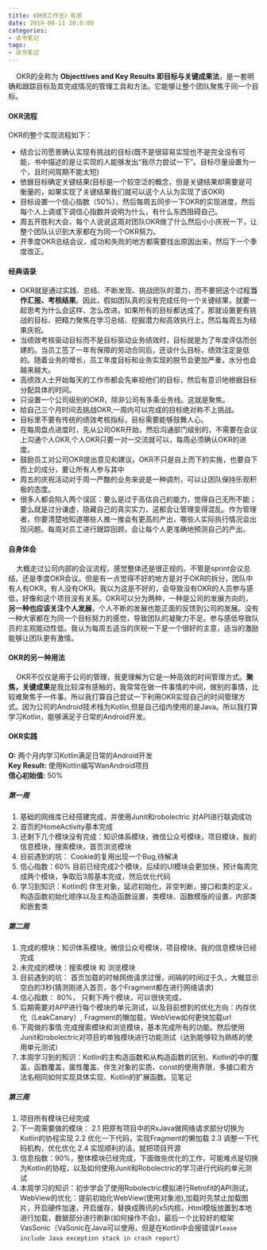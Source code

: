 ```yaml
---
title: 《OKR工作法》有感
date: 2019-08-11 20:0:00
categories: 
- 读书笔记
tags:
- 读书笔记
---
```

&#160;&#160;&#160;&#160;OKR的全称为 **Objecttives and Key Results 即目标与关键成果法**，是一套明确和跟踪目标及其完成情况的管理工具和方法。它能够让整个团队聚焦于同一个目标。  
<!-- more -->

#### OKR流程
OKR的整个实现流程如下：
* 结合公司愿景确认实现有挑战的目标(既不是很容易实现也不是完全没有可能，书中描述的是让实现的人能够发出“我尽力尝试一下”。目标尽量设置为一个，且时间周期不能太短)
* 依据目标确定关键结果(目标是一个较空泛的概念，但是关键结果却需要是可衡量的，如果实现了关键结果我们就可以这个人认为实现了该OKR)
* 目标设置一个信心指数（50%），然后每周五同步一下OKR的实现进度，然后每个人上调或下调信心指数并说明为什么，有什么东西阻碍自己。
* 周五开胜利大会，每个人说说这周对团队OKR做了什么然后小小庆祝一下，让整个团队认识到大家都在为同一个OKR努力。
* 开季度OKR总结会议，成功和失败的地方都需要找出原因出来，然后下一个季度改正。  

#### 经典语录  
* OKR就是通过实践、总结、不断发现、挑战团队的潜力，而不要把这个过程**当作汇报、考核结果**。因此，假如团队真的没有完成任何一个关键结果，就要一起思考为什么会这样、怎么改进。如果所有的目标都达成了，那就设置更有挑战的目标、把精力聚焦在学习总结、挖掘潜力和高效执行上，然后每周五为结果庆祝。
* 当绩效考核驱动目标而不是目标驱动业务绩效时，目标就是为了年度评估而创建的。当员工签了一年有保障的劳动合同后，还谈什么目标，绩效注定是低的。随着业务的增长，员工年度目标和业务实现的脱节会更加严重，水分也会越来越大。
* 高绩效人士开始每天的工作市都会先审视他们的目标，然后有意识地根据目标分配具体的时间。
* 只设置一个公司级别的OKR，除非公司有多条业务线。这就是聚焦。
* 给自己三个月时间去挑战OKR,一周内可以完成的目标绝对称不上挑战。
* 目标里不要有传统的绩效考核指标，目标需要能够鼓舞人心。
* 在每周盘点进度时，先从公司OKR开始，然后沟通部门级别的，不需要在会议上沟通个人OKR,个人OKR只要一对一交流就可以，每周必须确认OKR的进度。
* 鼓励员工对公司OKR提出意见和建议。OKR不只是自上而下的实施，也要自下而上的成分，要让所有人参与其中
* 周五的庆祝活动对于周一严酷的业务来说是一种调剂，可以让团队保持乐观积极的态度。
* 很多人都会陷入两个误区：要么是过于高估自己的能力，觉得自己无所不能；要么就是过分谦虚，隐藏自己的真实实力，这都会让管理变得混乱。作为管理者，你要清楚地知道哪些人推一推会有更高的产出，哪些人实际执行情况会出现问题。每周对员工进行跟踪回顾，会让每个人更准确地预测自己的产出。  

#### 自身体会
&#160;&#160;&#160;&#160;大概走过公司内部的会议流程，感觉整体还是很正规的。不管是sprint会议总结，还是季度OKR会议。但是有一点觉得不好的地方是对于OKR的拆分，团队中有人有OKR，有人没有OKR。我以为这是不好的，会导致没有OKR的人员参与感低，好像和这个项目没有关系。OKR可以分为两种，一种是公司的发展方向的，**另一种也应该关注个人发展**，个人不断的发展也能正面的反馈到公司的发展。没有一种大家都在为同一个目标努力的感觉，导致团队的凝聚力不足。参与感低导致队员的主观能动性低。我认为每周五适当的庆祝一下是一个很好的主意，适当的激励能够让团队更有激情。  

#### OKR的另一种用法
&#160;&#160;&#160;&#160;OKR不仅仅是用于公司的管理，我更理解为它是一种高效的时间管理方式。**聚焦，关键成果**是我比较深有感触的，我常常在做一件事情的中间，做别的事情，比较难聚焦于一件事。所以我打算自己尝试一下利用OKR实现自己的时间管理方式。因为公司的Android技术栈为Kotlin,但是自己组内使用的是Java。所以我打算学习Kotlin，能够满足于日常的Android开发。  

#### OKR实践
**O:** 两个月内学习Kotlin满足日常的Android开发  
**Key Result:** 使用Kotlin编写WanAndroid项目  
**信心初始值:** 50%

##### 第一周
1. 基础的网络库已经搭建完成，并使用Junit和robolectric 对API进行联调成功
2. 首页的HomeActivity基本完成
3. 还剩下几个模块没有完成：知识体系模块，微信公众号模块，项目模块，我的信息模块，搜索模块，首页浏览模块
4. 目前遇到的坑： Cookie的复用出现一个Bug,待解决
5. 信心指数：60% 目前已经完成2个模块，后续的UI模块会更加快，预计每周完成两个模块，争取后3周基本完成，然后优化代码
6. 学习到知识：Kotlin的 伴生对象，延迟初始化，非空判断，接口和类的定义，构造函数初始化顺序以及主构造函数设置，类模块、函数模版的设置，内部类和嵌套类

##### 第二周
1. 完成的模块：知识体系模块，微信公众号模块，项目模块，我的信息模块已经完成
2. 未完成的模块：搜索模块 和 浏览模块
3. 目前遇到的坑： 首页加载的时候网络请求过慢，间隔的时间过于久，大概显示空白的3秒(猜测刚进入首页，各个Fragment都在进行网络请求)
4. 信心指数： 80%， 只剩下两个模块，可以很快完成，
5. 后期需要对APP进行每个模块的单元测试，以及目前想到的优化方向：内存优化（LeakCanary）, Fragment的懒加载，WebView如何更快加载url
6. 下周做的事情:完成搜索模块和浏览模块，基本完成所有的功能。然后使用Junit和robolectric对项目的单独模块进行功能测试（达到能够较为熟练的使用单元测试）
7. 本周学习到的知识：Kotlin的主构造函数和从构造函数的区别、Kotlin的中的覆盖，函数覆盖，属性覆盖、伴生对象的实质、const的使用界限，多接口若方法名相同如何实现具体实现、Kotlin的扩展函数。见笔记
##### 第三周
1. 项目所有模块已经完成
2. 下一周需要做的模块：
2.1 把原有项目中的RxJava做网络请求部分切换为Kotlin的协程实现
2.2 优化一下代码，实现Fragment的懒加载
2.3 调整一下代码机构，优化优化
2.4 实现顺利的话，就把项目开源
3. 信息指数：90%，整体模块已经完成，下面做些优化的工作，可能难点是切换为Kotlin的协程，以及如何使用Junit和Robolectric的学习进行代码的单元测试
4. 本周学习的知识：初步学会了使用Robolectric模拟进行Retrofit的API测试，WebView的优化：提前初始化WebView(使用对象池),加载时先禁止加载图片，开启硬件加速，开启缓存，替换成腾讯的x5内核，Html模版放置到本地进行加载，数据部分进行刷新(如何操作不会)，最后一个比较好的框架VasSonic（VaSonic在Java可以使用，但是在Kotlin中会报错误`Please include Java exception stack in crash report`）

